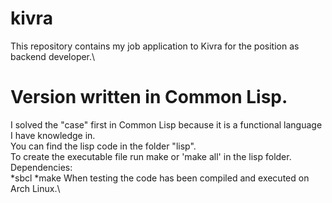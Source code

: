 # kivra
This repository contains my job application to Kivra for the position as backend developer.\
# Version written in Common Lisp.
I solved the "case" first in Common Lisp because it is a functional language I have knowledge in.\
You can find the lisp code in the folder "lisp".\
To create the executable file run make or 'make all' in the lisp folder.\
Dependencies:\
        *sbcl
        *make
When testing the code has been compiled and executed on Arch Linux.\
